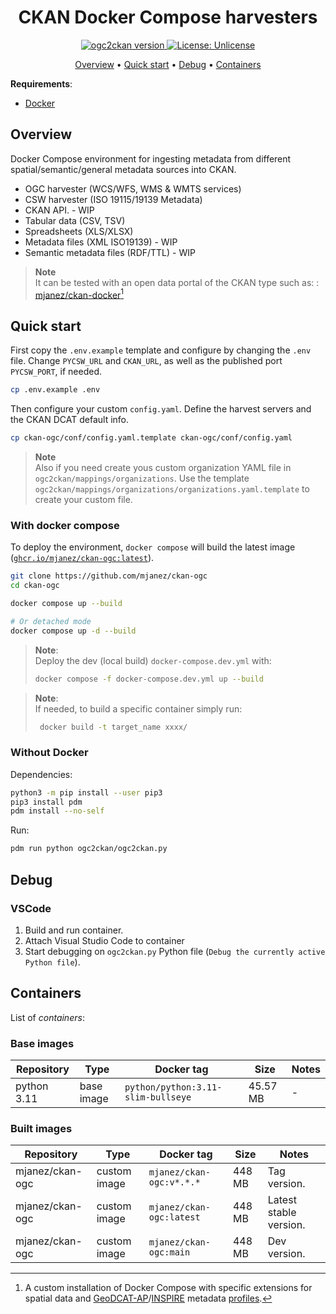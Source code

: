 <h1 align="center">CKAN Docker Compose harvesters</h1>
<p align="center">
<a href="https://github.com/mjanez/ckan-ogc"><img src="https://img.shields.io/badge/%20ckan-ogc-brightgreen" alt="ogc2ckan version"></a><a href="https://opensource.org/licenses/MIT"> <img src="https://img.shields.io/badge/license-Unlicense-brightgreen" alt="License: Unlicense"></a> <a href="https://github.com/mjanez/ckan-ogc/actions/workflows/docker/badge.svg" alt="License: Unlicense"></a>


<p align="center">
    <a href="#overview">Overview</a> •
    <a href="#quick-start">Quick start</a> •
    <a href="#debug">Debug</a> •
    <a href="#containers">Containers</a>
</p>

**Requirements**:
* [Docker](https://docs.docker.com/get-docker/)

## Overview
Docker Compose environment for ingesting metadata from different spatial/semantic/general metadata sources into CKAN.

* OGC harvester (WCS/WFS, WMS & WMTS services)
* CSW harvester (ISO 19115/19139 Metadata)
* CKAN API. - WIP
* Tabular data (CSV, TSV)
* Spreadsheets (XLS/XLSX)
* Metadata files (XML ISO19139) - WIP
* Semantic metadata files (RDF/TTL) - WIP

>**Note**<br>
> It can be tested with an open data portal of the CKAN type such as: : [mjanez/ckan-docker](https://github.com/mjanez/ckan-docker)[^1]

## Quick start
First copy the `.env.example` template and configure by changing the `.env` file. Change `PYCSW_URL` and `CKAN_URL`,  as well as the published port `PYCSW_PORT`, if needed.

```bash
cp .env.example .env
```

Then configure your custom `config.yaml`. Define the harvest servers and the CKAN DCAT default info.

```bash
cp ckan-ogc/conf/config.yaml.template ckan-ogc/conf/config.yaml
```

>**Note**<br>
>Also if you need create yous custom organization YAML file in `ogc2ckan/mappings/organizations`. Use the template `ogc2ckan/mappings/organizations/organizations.yaml.template` to create your custom file.


### With docker compose
To deploy the environment, `docker compose` will build the latest image ([`ghcr.io/mjanez/ckan-ogc:latest`](https://github.com/mjanez/ckan-ogc/pkgs/container/ckan-ogc)).

```bash
git clone https://github.com/mjanez/ckan-ogc
cd ckan-ogc

docker compose up --build

# Or detached mode
docker compose up -d --build
```

>**Note**:<br>
> Deploy the dev (local build) `docker-compose.dev.yml` with:
>
>```bash
> docker compose -f docker-compose.dev.yml up --build
>```


>**Note**:<br>
>If needed, to build a specific container simply run:
>
>```bash
>  docker build -t target_name xxxx/
>```

### Without Docker
Dependencies:
```bash
python3 -m pip install --user pip3
pip3 install pdm
pdm install --no-self
```

Run:
```bash
pdm run python ogc2ckan/ogc2ckan.py
```

## Debug
### VSCode
1. Build and run container.
2. Attach Visual Studio Code to container
3. Start debugging on `ogc2ckan.py` Python file (`Debug the currently active Python file`).

## Containers
List of *containers*:
### Base images
| Repository | Type | Docker tag | Size | Notes |
| --- | --- | --- | --- | --- |
| python 3.11| base image | `python/python:3.11-slim-bullseye` | 45.57 MB |  - |

### Built images
| Repository | Type | Docker tag | Size | Notes |
| --- | --- | --- | --- | --- |
| mjanez/ckan-ogc| custom image | `mjanez/ckan-ogc:v*.*.*` | 448 MB |  Tag version. |
| mjanez/ckan-ogc| custom image | `mjanez/ckan-ogc:latest` | 448 MB |  Latest stable version. |
| mjanez/ckan-ogc| custom image | `mjanez/ckan-ogc:main` | 448 MB |  Dev version.  |


[^1]: A custom installation of Docker Compose with specific extensions for spatial data and [GeoDCAT-AP](https://github.com/SEMICeu/GeoDCAT-AP)/[INSPIRE](https://github.com/INSPIRE-MIF/technical-guidelines) metadata [profiles](https://en.wikipedia.org/wiki/Geospatial_metadata).
